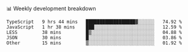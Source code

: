 📊 Weekly development breakdown
<!--START_SECTION:waka-->
```text
TypeScript   9 hrs 44 mins   ██████████████████▓░░░░░░   74.92 % 
JavaScript   1 hr 38 mins    ███░░░░░░░░░░░░░░░░░░░░░░   12.59 % 
LESS         38 mins         █▒░░░░░░░░░░░░░░░░░░░░░░░   04.88 % 
JSON         30 mins         █░░░░░░░░░░░░░░░░░░░░░░░░   03.86 % 
Other        15 mins         ▒░░░░░░░░░░░░░░░░░░░░░░░░   01.92 % 
```
<!--END_SECTION:waka-->
